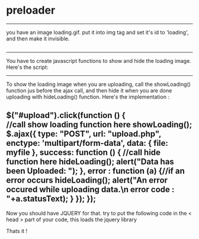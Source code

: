 # preloader
-------------
you have an image loading.gif. put it into img tag and set it's id to 'loading', and then make it invisible.

<img id='loading' src='' style='visibility: hidden;'>

-------------
You have to create javascript functions to show and hide the loading image. Here's the script:

<script>

function showLoading(){

document.getElementById("loading").style = "visibility: visible";

}

function hideLoading(){

document.getElementById("loading").style = "visibility: hidden";

}

</script>

-------------
To show the loading image when you are uploading, call the showLoading() function jus before the ajax call, and then hide it when you are done uploading with hideLoading() function.
Here's the implementation :


$("#upload").click(function () {     
    //call show loading function here
    showLoading();
    $.ajax({
        type: "POST",
        url: "upload.php",
        enctype: 'multipart/form-data',
        data: {
            file: myfile
        },
        success: function () {
            //call hide function here
            hideLoading();
            alert("Data has been Uploaded: ");
        },
        error  : function (a) {//if an error occurs
            hideLoading();
            alert("An error occured while uploading data.\n error code : "+a.statusText);
        }
    });
});
-------------
Now you should have JQUERY for that. try to put the following code in the < head > part of your code, this loads the jquery library

<script src="http://ajax.googleapis.com/ajax/libs/jquery/1.10.2/jquery.min.js"></script>

Thats it !